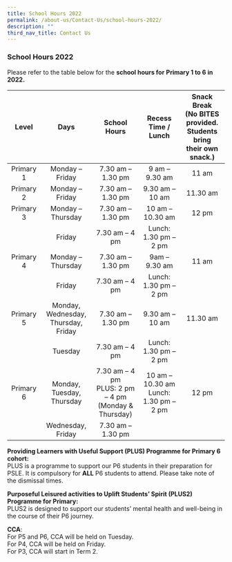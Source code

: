 ```yaml
---
title: School Hours 2022
permalink: /about-us/Contact-Us/school-hours-2022/
description: ""
third_nav_title: Contact Us
---
```

### School Hours 2022

Please refer to the table below for the **school hours for** **Primary 1 to 6 in 2022.**

| Level | Days | School Hours | Recess Time /<br>Lunch | Snack Break<br>(No BITES provided.<br>Students bring<br>their own snack.) |
|:---:|:---:|:---:|:---:|:---:|
| Primary 1 | Monday – Friday | 7.30 am – 1.30 pm | 9 am – 9.30 am | 11 am |
| Primary 2 | Monday – Friday | 7.30 am – 1.30 pm | 9.30 am – 10 am | 11.30 am |
| Primary 3 | Monday – Thursday | 7.30 am – 1.30 pm | 10 am – 10.30 am | 12 pm |
|  | Friday | 7.30 am – 4 pm | Lunch: 1.30 pm – 2 pm |  |
| Primary 4 | Monday – Thursday | 7.30 am – 1.30 pm | 9am – 9.30 am | 11 am |
|  | Friday | 7.30 am – 4 pm | Lunch: 1.30 pm – 2 pm |  |
| Primary 5 | Monday,<br>Wednesday,<br>Thursday,<br>Friday | 7.30 am – 1.30 pm | 9.30 am – 10 am | 11.30 am |
|  | Tuesday | 7.30 am – 4 pm | Lunch: 1.30 pm – 2 pm |  |
| Primary 6 | Monday,<br>Tuesday,<br>Thursday | 7.30 am – 4 pm<br>PLUS: 2 pm – 4 pm<br>(Monday & Thursday) | 10 am – 10.30 am<br>Lunch: 1.30 pm – 2 pm | 12 pm |
|  | Wednesday,<br>Friday | 7.30 am – 1.30 pm |  |  |

**Providing Learners with Useful Support (PLUS) Programme for Primary 6 cohort:**  <br>
PLUS is a programme to support our P6 students in their preparation for PSLE. It is compulsory for **ALL** P6 students to attend. Please take note of the dismissal times.

**Purposeful Leisured activities to Uplift Students’ Spirit (PLUS2) Programme for Primary:**   <br>
PLUS2 is designed to support our students’ mental health and well-being in the course of their P6 journey.

**CCA**:<br>
For P5 and P6, CCA will be held on Tuesday.  
For P4, CCA will be held on Friday.  
For P3, CCA will start in Term 2.
